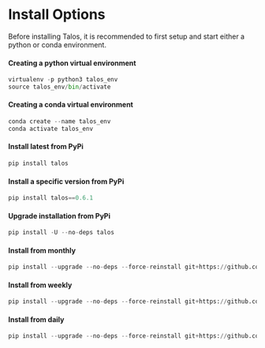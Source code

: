 # Install Options

Before installing Talos, it is recommended to first setup and start either a python or conda environment.

#### Creating a python virtual environment
```python
virtualenv -p python3 talos_env
source talos_env/bin/activate
```

#### Creating a conda virtual environment
```python
conda create --name talos_env
conda activate talos_env
```

#### Install latest from PyPi
```python
pip install talos
```

#### Install a specific version from PyPi
```python
pip install talos==0.6.1
```

#### Upgrade installation from PyPi
```python
pip install -U --no-deps talos
```

#### Install from monthly
```python
pip install --upgrade --no-deps --force-reinstall git+https://github.com/gj21kr/talos
```

#### Install from weekly
```python
pip install --upgrade --no-deps --force-reinstall git+https://github.com/gj21kr/talos@dev
```

#### Install from daily
```python
pip install --upgrade --no-deps --force-reinstall git+https://github.com/gj21kr/talos@daily-dev
```
